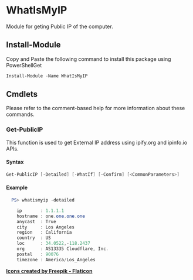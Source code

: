 # WhatIsMyIP
Module for geting Public IP of the computer.

## Install-Module

Copy and Paste the following command to install this package using PowerShellGet

```powershell
Install-Module -Name WhatIsMyIP 
```

## Cmdlets

Please refer to the comment-based help for more information about these commands.

### Get-PublicIP

This function is used to get External IP address using ipify.org and ipinfo.io APIs.

#### Syntax

```powershell
Get-PublicIP [-Detailed] [-WhatIf] [-Confirm] [<CommonParameters>]
```

#### Example

```powershell
  PS> whatismyip -detailed

    ip       : 1.1.1.1
    hostname : one.one.one.one
    anycast  : True
    city     : Los Angeles
    region   : California
    country  : US
    loc      : 34.0522,-118.2437
    org      : AS13335 Cloudflare, Inc.
    postal   : 90076
    timezone : America/Los_Angeles
``````

**[Icons created by Freepik - Flaticon](https://www.flaticon.com/free-icons/ip-address)**
